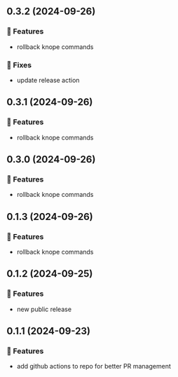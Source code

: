 ## 0.3.2 (2024-09-26)

### 🚀 Features

- rollback knope commands

### 🐛 Fixes

- update release action

## 0.3.1 (2024-09-26)

### 🚀 Features

- rollback knope commands

## 0.3.0 (2024-09-26)

### 🚀 Features

- rollback knope commands

## 0.1.3 (2024-09-26)

### 🚀 Features

- rollback knope commands

## 0.1.2 (2024-09-25)

### 🚀 Features

- new public release

## 0.1.1 (2024-09-23)

### 🚀 Features

- add github actions to repo for better PR management
